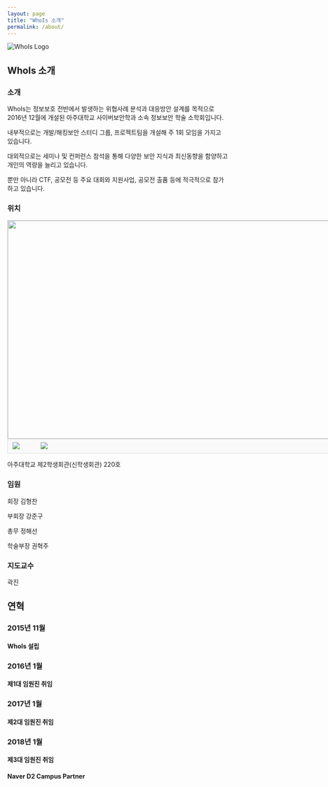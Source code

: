 ```yaml
---
layout: page
title: "WhoIs 소개"
permalink: /about/
---
```


<img src="{{ site.baseurl }}/assets/logo.png" title="WhoIs Logo" class="profile">

## WhoIs 소개

### 소개

WhoIs는 정보보호 전반에서 발생하는 위협사례 분석과 대응방안 설계를 목적으로 2016년 12월에 개설된 아주대학교 사이버보안학과 소속 정보보안 학술 소학회입니다.

내부적으로는 개발/해킹보안 스터디 그룹, 프로젝트팀을 개설해 주 1회 모임을 가지고 있습니다.

대외적으로는 세미나 및 컨퍼런스 참석을 통해 다양한 보안 지식과 최신동향을 함양하고 개인의 역량을 늘리고 있습니다.

뿐만 아니라 CTF, 공모전 등 주요 대회와 지원사업, 공모전 출품 등에 적극적으로 참가하고 있습니다.

### 위치

<div style="font:normal normal 400 12px/normal dotum, sans-serif; width:736px; height:533px; color:#333; position:relative"><div style="height: 500px;"><a target="_blank" href="http://map.daum.net/?urlX=510212.0&amp;urlY=1051142.0&amp;itemId=17565773&amp;q=%EC%95%84%EC%A3%BC%EB%8C%80%ED%95%99%EA%B5%90%20%EC%A0%9C2%ED%95%99%EC%83%9D%ED%9A%8C%EA%B4%80&amp;srcid=17565773&amp;map_type=TYPE_MAP&amp;from=roughmap"><img class="map" src="http://t1.daumcdn.net/roughmap/imgmap/32b2138001c0985322075ca73a24c2addcd7b9add8ce19e85f541c29101c132d" width="734px" height="498px" style="border:1px solid #ccc;"></a></div><div><span style="border-left:1px solid #dbdbdb;border-right:1px solid #dbdbdb;border-bottom:1px solid #dbdbdb;box-sizing:border-box;box-sizing:border-box;background-color:#f9f9f9;position:absolute;left:0px;top:500px;width:736px;height:33px"></span><span style="position:absolute;left:12px;top:507px"><img src="http://t1.daumcdn.net/localimg/localimages/07/2013/map/test/ico_road.gif"></span><a href="http://map.daum.net/?from=roughmap&amp;srcid=17565773&amp;confirmid=17565773&amp;q=%EC%95%84%EC%A3%BC%EB%8C%80%ED%95%99%EA%B5%90%20%EC%A0%9C2%ED%95%99%EC%83%9D%ED%9A%8C%EA%B4%80&amp;rv=on" target="_blank" style="text-decoration: none;color: #333;font:normal normal 400 12px " \\b3cb움",="" dotum,="" sans-serif;line-height:normal;position:absolute;left:29px;top:511px"="">로드뷰</a><span style="position:absolute;left:76.140625px;top:507px"><img src="http://t1.daumcdn.net/localimg/localimages/07/2013/map/test/ico_street.gif"></span><a href="http://map.daum.net/?from=roughmap&amp;eName=%EC%95%84%EC%A3%BC%EB%8C%80%ED%95%99%EA%B5%90%20%EC%A0%9C2%ED%95%99%EC%83%9D%ED%9A%8C%EA%B4%80&amp;eX=510212.0&amp;eY=1051142.0" target="_blank" style="text-decoration: none;color: #333;font:normal normal 400 12px " \\b3cb움",="" dotum,="" sans-serif;line-height:normal;position:absolute;left:92.140625px;top:511px"="">길찾기</a></div></div>

아주대학교 제2학생회관(신학생회관) 220호

### 임원

회장 김형찬

부회장 강준구

총무 정해선

학술부장 권혁주

### 지도교수

곽진

## 연혁

### 2015년 11월

#### WhoIs 설립

### 2016년 1월

#### 제1대 임원진 취임

### 2017년 1월

#### 제2대 임원진 취임

### 2018년 1월

#### 제3대 임원진 취임

#### Naver D2 Campus Partner

